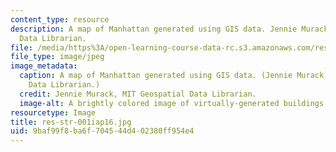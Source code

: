 ```yaml
---
content_type: resource
description: A map of Manhattan generated using GIS data. Jennie Murack, MIT Geospatial
  Data Librarian.
file: /media/https%3A/open-learning-course-data-rc.s3.amazonaws.com/res-str-001-geographic-information-system-gis-tutorial-january-iap-2016/9baf99f8ba6f704544d402380ff954e4_res-str-001iap16.jpg
file_type: image/jpeg
image_metadata:
  caption: A map of Manhattan generated using GIS data. (Jennie Murack, MIT Geospatial
    Data Librarian.)
  credit: Jennie Murack, MIT Geospatial Data Librarian.
  image-alt: A brightly colored image of virtually-generated buildings and streets.
resourcetype: Image
title: res-str-001iap16.jpg
uid: 9baf99f8-ba6f-7045-44d4-02380ff954e4
---
```

